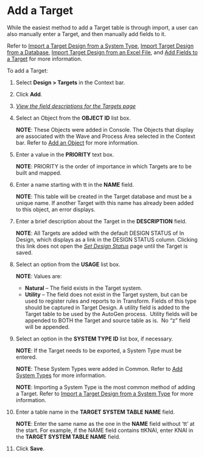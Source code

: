 # Add a Target

While the easiest method to add a Target table is through import, a user
can also manually enter a Target, and then manually add fields to it.

Refer to [Import a Target Design from a System
Type](Import_from_a_System_Type.htm), [Import Target Design from a
Database](Import_from_a_Database.htm), [Import Target Design from an
Excel File](Import_from_an_Excel_File.htm), and [Add Fields to a
Target](Add_Fields_to_a_Target.htm) for more information.

To add a Target:

1.  Select **Design \> Targets** in the Context bar.

2.  Click **Add**.

3.  *[View the field descriptions for the Targets
    page](../Page_Desc/Targets_H_Design.htm)*

4.  Select an Object from the **OBJECT ID** list box.
    
    **NOTE**: These Objects were added in Console. The Objects that
    display are associated with the Wave and Process Area selected in
    the Context bar. Refer to [Add an
    Object](../../Console/Use_Cases/Add_Elements_Separately.htm#Add3)
    for more information.

5.  Enter a value in the **PRIORITY** text box.
    
    **NOTE**: PRIORITY is the order of importance in which Targets are
    to be built and mapped.

6.  Enter a name starting with tt in the **NAME** field.
    
    **NOTE**: This table will be created in the Target database and must
    be a unique name. If another Target with this name has already been
    added to this object, an error displays.

7.  Enter a brief description about the Target in the **DESCRIPTION**
    field.
    
    **NOTE**: All Targets are added with the default DESIGN STATUS of In
    Design, which displays as a link in the DESIGN STATUS column.
    Clicking this link does not open the
    <span style="font-style: italic;">[Set Design
    Status](Set_Design_Status.htm)</span> page until the Target is
    saved.

8.  Select an option from the **USAGE** list box.
    
    **NOTE**: Values are:
    
      - <span style="font-weight: bold;">Natural</span> – The field
        exists in the Target system.
      - <span style="font-weight: bold;">Utility</span> – The field does
        not exist in the Target system, but can be used to register
        rules and reports to in Transform. Fields of this type should be
        captured in Target Design. A utility field is added to the
        Target table to be used by the AutoGen process.  Utility fields
        will be appended to BOTH the Target and source table as is.  No
        “z” field will be appended.

9.  Select an option in the **SYSTEM TYPE ID** list box, if necessary.
    
    **NOTE**: If the Target needs to be exported, a System Type must be
    entered.
    
    **NOTE**: These System Types were added in Common. Refer to [Add
    System
    Types](../../../Platform/Common/Use_Cases/Add_System_Types.htm) for
    more information.
    
    **NOTE**: Importing a System Type is the most common method of
    adding a Target. Refer to [Import a Target Design from a System
    Type](Import_from_a_System_Type.htm) for more information.

10. Enter a table name in the **TARGET SYSTEM TABLE NAME** field.
    
    **NOTE**: Enter the same name as the one in the **NAME** field
    without ‘tt’ at the start. For example, if the NAME field contains
    ttKNAI, enter KNAI in the **TARGET SYSTEM TABLE NAME** field.

11. Click **Save**.
